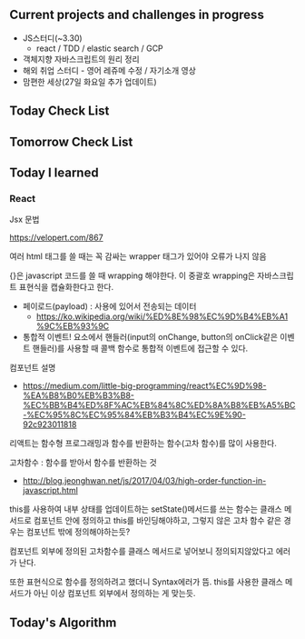 ## Current projects and challenges in progress

- JS스터디(~3.30)
  - react / TDD / elastic search / GCP 
- 객체지향 자바스크립트의 원리 정리
- 해외 취업 스터디 - 영어 레쥬메 수정 / 자기소개 영상
- 맘편한 세상(27일 화요일 추가 업데이트)

## Today Check List



## Tomorrow Check List



## Today I learned

### React 

Jsx 문법

https://velopert.com/867

여러 html  태그를 쓸 때는 꼭 감싸는 wrapper 태그가 있어야 오류가 나지 않음

{}은 javascript 코드를 쓸 때 wrapping 해야한다. 이 중괄호 wrapping은 자바스크립트 표현식을 캡슐화한다고 한다.



* 페이로드(payload) : 사용에 있어서 전송되는 데이터
  * https://ko.wikipedia.org/wiki/%ED%8E%98%EC%9D%B4%EB%A1%9C%EB%93%9C
* 통합적 이벤트! 요소에서 핸들러(input의 onChange, button의 onClick같은 이벤트 핸들러)를 사용할 때 콜백 함수로 통합적 이벤트에 접근할 수 있다.



컴포넌트 설명

* https://medium.com/little-big-programming/react%EC%9D%98-%EA%B8%B0%EB%B3%B8-%EC%BB%B4%ED%8F%AC%EB%84%8C%ED%8A%B8%EB%A5%BC-%EC%95%8C%EC%95%84%EB%B3%B4%EC%9E%90-92c923011818



리액트는 함수형 프로그래밍과 함수를 반환하는 함수(고차 함수)를 많이 사용한다.



고차함수 : 함수를 받아서 함수를 반환하는 것

* http://blog.jeonghwan.net/js/2017/04/03/high-order-function-in-javascript.html

this를 사용하여 내부 상태를 업데이트하는 setState()메서드를 쓰는 함수는 클래스 메서드로 컴포넌트 안에 정의하고 this를 바인딩해야하고, 그렇지 않은 고차 함수 같은 경우는 컴포넌트 밖에 정의해야하는듯?

컴포넌트 외부에 정의된 고차함수를 클래스 메서드로 넣어보니 정의되지않았다고 에러가 난다.

또한 표현식으로 함수를 정의하려고 했더니 Syntax에러가 뜸. this를 사용한 클래스 메서드가 아닌 이상 컴포넌트 외부에서 정의하는 게 맞는듯.

## Today's Algorithm


